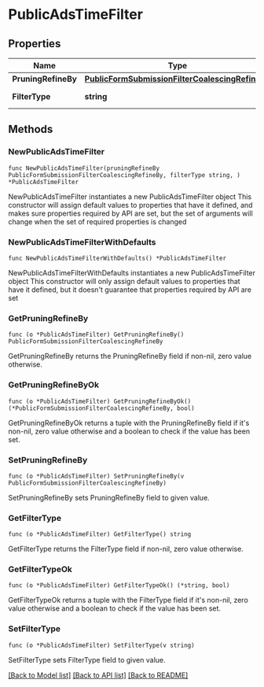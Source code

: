 # PublicAdsTimeFilter

## Properties

Name | Type | Description | Notes
------------ | ------------- | ------------- | -------------
**PruningRefineBy** | [**PublicFormSubmissionFilterCoalescingRefineBy**](PublicFormSubmissionFilterCoalescingRefineBy.md) |  | 
**FilterType** | **string** |  | [default to "ADS_TIME"]

## Methods

### NewPublicAdsTimeFilter

`func NewPublicAdsTimeFilter(pruningRefineBy PublicFormSubmissionFilterCoalescingRefineBy, filterType string, ) *PublicAdsTimeFilter`

NewPublicAdsTimeFilter instantiates a new PublicAdsTimeFilter object
This constructor will assign default values to properties that have it defined,
and makes sure properties required by API are set, but the set of arguments
will change when the set of required properties is changed

### NewPublicAdsTimeFilterWithDefaults

`func NewPublicAdsTimeFilterWithDefaults() *PublicAdsTimeFilter`

NewPublicAdsTimeFilterWithDefaults instantiates a new PublicAdsTimeFilter object
This constructor will only assign default values to properties that have it defined,
but it doesn't guarantee that properties required by API are set

### GetPruningRefineBy

`func (o *PublicAdsTimeFilter) GetPruningRefineBy() PublicFormSubmissionFilterCoalescingRefineBy`

GetPruningRefineBy returns the PruningRefineBy field if non-nil, zero value otherwise.

### GetPruningRefineByOk

`func (o *PublicAdsTimeFilter) GetPruningRefineByOk() (*PublicFormSubmissionFilterCoalescingRefineBy, bool)`

GetPruningRefineByOk returns a tuple with the PruningRefineBy field if it's non-nil, zero value otherwise
and a boolean to check if the value has been set.

### SetPruningRefineBy

`func (o *PublicAdsTimeFilter) SetPruningRefineBy(v PublicFormSubmissionFilterCoalescingRefineBy)`

SetPruningRefineBy sets PruningRefineBy field to given value.


### GetFilterType

`func (o *PublicAdsTimeFilter) GetFilterType() string`

GetFilterType returns the FilterType field if non-nil, zero value otherwise.

### GetFilterTypeOk

`func (o *PublicAdsTimeFilter) GetFilterTypeOk() (*string, bool)`

GetFilterTypeOk returns a tuple with the FilterType field if it's non-nil, zero value otherwise
and a boolean to check if the value has been set.

### SetFilterType

`func (o *PublicAdsTimeFilter) SetFilterType(v string)`

SetFilterType sets FilterType field to given value.



[[Back to Model list]](../README.md#documentation-for-models) [[Back to API list]](../README.md#documentation-for-api-endpoints) [[Back to README]](../README.md)


